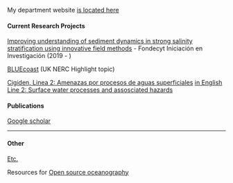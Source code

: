 My department website [is located here](http://obrasciviles.usm.cl/academicos/megan-williams/)

#### Current Research Projects

[Improving understanding of sediment dynamics in strong salinity stratification using innovative field methods](pages/fondecyt_iniciacion.md) - Fondecyt Iniciación en Investigación (2019 - )

[BLUEcoast](https://projects.noc.ac.uk/bluecoast/) (UK NERC Highlight topic)

[Cigiden, Linea 2: Amenazas por procesos de aguas superficiales](https://www.cigiden.cl/amenazas-por-procesos-de-aguas-superficiales/) [in English Line 2: Surface water processes and assosciated hazards](https://www.cigiden.cl/en/research-line/l2-surface-water-processes-and-associated-hazards/)

#### Publications

[Google scholar](http://scholar.google.co.uk/citations?user=oNUFjE4AAAAJ)

***


#### Other

[Etc.](pages/etc.md)

Resources for [Open source oceanography](pages/open_source_oceanography.md)
